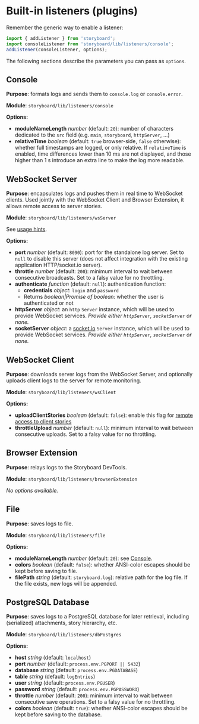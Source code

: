 # Built-in listeners (plugins)

Remember the generic way to enable a listener:

```js
import { addListener } from 'storyboard';
import consoleListener from 'storyboard/lib/listeners/console';
addListener(consoleListener, options);
```

The following sections describe the parameters you can pass as `options`.

## Console

**Purpose**: formats logs and sends them to `console.log` or `console.error`.

**Module**: `storyboard/lib/listeners/console`

**Options:**

* **moduleNameLength** *number* (default: `20`): number of characters dedicated to the `src` field (e.g. `main`, `storyboard`, `httpServer`, ...)
* **relativeTime** *boolean* (default: `true` browser-side, `false` otherwise): whether full timestamps are logged, or only relative. If `relativeTime` is enabled, time differences lower than 10 ms are not displayed, and those higher than 1 s introduce an extra line to make the log more readable.


## WebSocket Server

**Purpose**: encapsulates logs and pushes them in real time to WebSocket clients. Used jointly with the WebSocket Client and Browser Extension, it allows remote access to server stories.

**Module**: `storyboard/lib/listeners/wsServer`

See [usage hints](https://github.com/guigrpa/storyboard/blob/master/README.md#remote-access-to-server-stories).

**Options:**

* **port** *number* (default: `8090`): port for the standalone log server. Set to `null` to disable this server (does not affect integration with the existing application HTTP/socket.io server).
* **throttle** *number* (default: `200`): minimum interval to wait between consecutive broadcasts. Set to a falsy value for no throttling.
* **authenticate** *function* (default: `null`): authentication function:
    - **credentials** *object*: `login` and `password`
    - Returns *boolean|Promise of boolean*: whether the user is authenticated or not
* **httpServer** *object*: an `http` `Server` instance, which will be used to provide WebSocket services. *Provide either `httpServer`, `socketServer` or none.*
* **socketServer** *object*: a [socket.io](http://socket.io/) `Server` instance, which will be used to provide WebSocket services. *Provide either `httpServer`, `socketServer` or none.*


## WebSocket Client

**Purpose**: downloads server logs from the WebSocket Server, and optionally uploads client logs to the server for remote monitoring.

**Module**: `storyboard/lib/listeners/wsClient`

**Options:**

* **uploadClientStories** *boolean* (default: `false`): enable this flag for [remote access to client stories](https://github.com/guigrpa/storyboard/blob/master/README.md#remote-access-to-client-stories)
* **throttleUpload** *number* (default: `null`): minimum interval to wait between consecutive uploads. Set to a falsy value for no throttling.


## Browser Extension

**Purpose**: relays logs to the Storyboard DevTools.

**Module**: `storyboard/lib/listeners/browserExtension`

*No options available.*


## File

**Purpose**: saves logs to file.

**Module**: `storyboard/lib/listeners/file`

**Options:**

* **moduleNameLength** *number* (default: `20`): see [Console](#console).
* **colors** *boolean* (default: `false`): whether ANSI-color escapes should be kept before saving to file.
* **filePath** *string* (default: `storyboard.log`): relative path for the log file. If the file exists, new logs will be appended.


## PostgreSQL Database

**Purpose**: saves logs to a PostgreSQL database for later retrieval, including (serialized) attachments, story hierarchy, etc.

**Module**: `storyboard/lib/listeners/dbPostgres`

**Options:**

* **host** *string* (default: `localhost`)
* **port** *number* (default: `process.env.PGPORT || 5432`)
* **database** *string* (default: `process.env.PGDATABASE`)
* **table** *string* (default: `logEntries`)
* **user** *string* (default: `process.env.PGUSER`)
* **password** *string* (default: `process.env.PGPASSWORD`)
* **throttle** *number* (default: `200`): minimum interval to wait between consecutive save operations. Set to a falsy value for no throttling.
* **colors** *boolean* (default: `true`): whether ANSI-color escapes should be kept before saving to the database.
